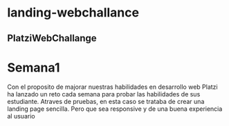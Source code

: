 # landing-webchallance

## PlatziWebChallange
# Semana1
Con el proposito de majorar nuestras habilidades en desarrollo web Platzi ha lanzado un reto cada semana para probar las habilidades de sus estudiante.
Atraves de pruebas, en esta caso se trataba de crear una landing page sencilla. Pero que sea responsive y de una buena experiencia al usuario

